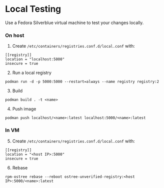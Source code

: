 # Local Testing
Use a Fedora Silverblue virtual machine to test your changes locally.

### On host
1. Create `/etc/containers/registries.conf.d/local.conf` with:
```
[[registry]]
location = "localhost:5000"
insecure = true
```
2. Run a local registry
```
podman run -d -p 5000:5000 --restart=always --name registry registry:2
```
3. Build
```
podman build . -t <name>
```
4. Push image
```
podman push localhost/<name>:latest localhost:5000/<name>:latest
```
### In VM
5. Create `/etc/containers/registries.conf.d/local.conf` with:
```
[[registry]]
location = "<host IP>:5000"
insecure = true
```
6. Rebase
``` 
rpm-ostree rebase --reboot ostree-unverified-registry:<host IP>:5000/<name>:latest
```
